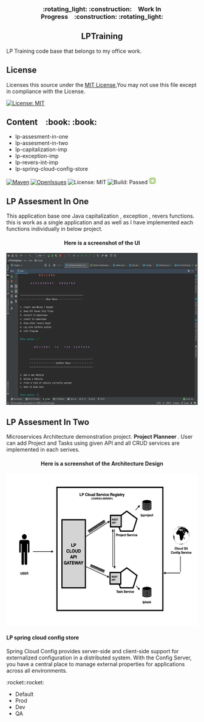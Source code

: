 <h3 align="center">:rotating_light: :construction:&ensp;&ensp;Work In Progress&ensp;&ensp;:construction: :rotating_light:</h3>
<h2 align="center">LPTraining </h2>
LP Training code base that belongs to my office work.

<h2>License</h2>

<p>Licenses this source under the <u>MIT License</u>,You may not use this file except in compliance with the License.</p>
<!-- Badges -->
<p align="left">
  <a href="LICENSE.md">
    <img src="https://img.shields.io/badge/License-MIT-blue.svg" alt="License: MIT" height="18">
  </a>
</p>

<h2>Content&ensp;&ensp;:book: :book:</h2>

<ul>
    <li>lp-assesment-in-one</li>
    <li>lp-assesment-in-two</li>
    <li>lp-capitalization-imp</li>
    <li>lp-exception-imp</li>
    <li>lp-revers-int-imp</li>
    <li>lp-spring-cloud-config-store</li>
</ul> 

[![Maven](https://img.shields.io/badge/maven%20central-2.0-yellowgreen)](http://stackoverflow.com/questions/tagged/maven)
[![OpenIssues](https://img.shields.io/github/issues/sriThariduSangeeth/LPTraining?style=social)](https://github.com/sriThariduSangeeth/LPTraining/issues)
<img src="https://spring.io/images/spring-logo-9146a4d3298760c2e7e49595184e1975.svg" alt="License: MIT" height="25">
  <a>
    <img src="https://img.shields.io/badge/Build-Passed-green" alt="Build: Passed" height="18">
  </a>
 <a>
    <img src="https://raw.githubusercontent.com/acervenky/animated-github-badges/master/assets/devbadge.gif" alt="Build: Passed" height="18">
  </a>

<h2>LP Assesment In One </h2>

<P> This application base one Java capitalization , exception , revers functions. this is work as a single application and as well as I have implemented each functions individually in below project. </P>

<h4 align="center">Here is a screenshot of the UI</h4>
<!-- image -->
<img src="./assest/img.png"
alt="App Screenshots" height="400" width="880">

<h2>LP Assesment In Two </h2>

<p> Microservices Architecture demonstration project. <B>Project Planneer </b>. User can add Project and Tasks using given API and all CRUD services are implemented in each serives.</p>
<h4 align="center">Here is a screenshot of the Architecture Design</h4>
<!-- image -->
<img src="./assest/lpSpringMicro.png"
alt="App Screenshots" height="400" width="880">

<h4>LP spring cloud config store</h4>

<p>Spring Cloud Config provides server-side and client-side support for externalized configuration in a distributed system. With the Config Server, you have a central place to manage external properties for applications across all environments.</p>

<p>:rocket::rocket:</P>
<ul>
  <li>Default</li>
  <li>Prod</li>
  <li>Dev</li>
  <li>QA</li>
</ul>
